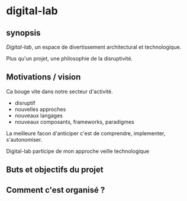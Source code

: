 # digital-lab

## synopsis

*Digital-lab*, un espace de divertissement architectural et technologique.

Plus qu'un projet, une philosophie de la disruptivité.

## Motivations / vision

Ca bouge vite dans notre secteur d'activité.

- disruptif
- nouvelles approches
- nouveaux langages
- nouveaux composants, frameworks, paradigmes

La meilleure facon d'anticiper c'est de comprendre, implementer, s'autonomiser.

Digital-lab participe de mon approche veille technologique

## Buts et objectifs du projet
## Comment c'est organisé ?
